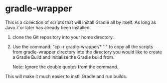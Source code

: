 # gradle-wrapper

This is a collection of scripts that will install Gradle all by itself. As long as Java 7 or later
has already been installed.

1. clone the Git repository into your home directory.
2. Use the command: "cp -r gradle-wrapper/* '<directory path you would likt to copy the scrpits into>'" 
   to copy all the scripts from gradle-wrapper directory into the directory you would 
   like to create a Gradle Build and Initialize the Gradle build from.

   Note: Ignore the double quotes from the command.

This will make it much easier to instll Gradle and run builds.

